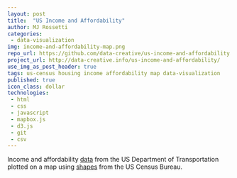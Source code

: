 ```yaml
---
layout: post
title:  "US Income and Affordability"
author: MJ Rossetti
categories:
 - data-visualization
img: income-and-affordability-map.png
repo_url: https://github.com/data-creative/us-income-and-affordability
project_url: http://data-creative.info/us-income-and-affordability/
use_img_as_post_header: true
tags: us-census housing income affordability map data-visualization
published: true
icon_class: dollar
technologies:
 - html
 - css
 - javascript
 - mapbox.js
 - d3.js
 - git
 - csv
---
```


<!--
![A choropleth map of the United States.](/assets/images/income-and-affordability-map.png "Income and Affordability Map")
-->

Income and affordability [data](https://github.com/data-creative/us-income-and-affordability/blob/master/DICTIONARY.md)
 from the US Department of Transportation
 plotted on a map using [shapes](https://www.census.gov/geo/maps-data/data/cbf/cbf_msa.html)
 from the US Census Bureau.
